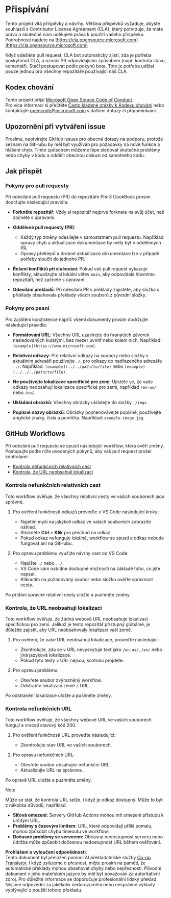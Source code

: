 <!--
CO_OP_TRANSLATOR_METADATA:
{
  "original_hash": "90d0d072cf26ccc1f271a580d3e45d70",
  "translation_date": "2025-07-16T14:45:15+00:00",
  "source_file": "CONTRIBUTING.md",
  "language_code": "cs"
}
-->
# Přispívání

Tento projekt vítá příspěvky a návrhy. Většina příspěvků vyžaduje, abyste souhlasili s Contributor License Agreement (CLA), který potvrzuje, že máte právo a skutečně nám udělujete práva k použití vašeho příspěvku. Podrobnosti najdete na [https://cla.opensource.microsoft.com](https://cla.opensource.microsoft.com)

Když odešlete pull request, CLA bot automaticky zjistí, zda je potřeba poskytnout CLA, a označí PR odpovídajícím způsobem (např. kontrola stavu, komentář). Stačí postupovat podle pokynů bota. Toto je potřeba udělat pouze jednou pro všechny repozitáře používající náš CLA.

## Kodex chování

Tento projekt přijal [Microsoft Open Source Code of Conduct](https://opensource.microsoft.com/codeofconduct/).  
Pro více informací si přečtěte [Často kladené otázky k Kodexu chování](https://opensource.microsoft.com/codeofconduct/faq/) nebo kontaktujte [opencode@microsoft.com](mailto:opencode@microsoft.com) s dalšími dotazy či připomínkami.

## Upozornění při vytváření issue

Prosíme, neotvírejte GitHub issues pro obecné dotazy na podporu, protože seznam na GitHubu by měl být využíván pro požadavky na nové funkce a hlášení chyb. Tímto způsobem můžeme lépe sledovat skutečné problémy nebo chyby v kódu a oddělit obecnou diskusi od samotného kódu.

## Jak přispět

### Pokyny pro pull requesty

Při odesílání pull requestu (PR) do repozitáře Phi-3 CookBook prosím dodržujte následující pravidla:

- **Forkněte repozitář**: Vždy si repozitář nejprve forknete na svůj účet, než začnete s úpravami.

- **Oddělené pull requesty (PR)**:
  - Každý typ změny odesílejte v samostatném pull requestu. Například opravy chyb a aktualizace dokumentace by měly být v oddělených PR.
  - Opravy překlepů a drobné aktualizace dokumentace lze v případě potřeby sloučit do jednoho PR.

- **Řešení konfliktů při slučování**: Pokud váš pull request vykazuje konflikty, aktualizujte si lokální větev `main`, aby odpovídala hlavnímu repozitáři, než začnete s úpravami.

- **Odesílání překladů**: Při odesílání PR s překlady zajistěte, aby složka s překlady obsahovala překlady všech souborů z původní složky.

### Pokyny pro psaní

Pro zajištění konzistence napříč všemi dokumenty prosím dodržujte následující pravidla:

- **Formátování URL**: Všechny URL uzavírejte do hranatých závorek následovaných kulatými, bez mezer uvnitř nebo kolem nich. Například: `[example](https://www.microsoft.com)`.

- **Relativní odkazy**: Pro relativní odkazy na soubory nebo složky v aktuálním adresáři používejte `./`, pro odkazy do nadřazeného adresáře `../`. Například: `[example](../../path/to/file)` nebo `[example](../../../path/to/file)`.

- **Ne používejte lokalizace specifické pro zemi**: Ujistěte se, že vaše odkazy neobsahují lokalizace specifické pro zemi, například `/en-us/` nebo `/en/`.

- **Ukládání obrázků**: Všechny obrázky ukládejte do složky `./imgs`.

- **Popisné názvy obrázků**: Obrázky pojmenovávejte popisně, používejte anglické znaky, čísla a pomlčky. Například: `example-image.jpg`.

## GitHub Workflows

Při odeslání pull requestu se spustí následující workflow, která ověří změny. Postupujte podle níže uvedených pokynů, aby váš pull request prošel kontrolami:

- [Kontrola nefunkčních relativních cest](../..)
- [Kontrola, že URL neobsahují lokalizaci](../..)

### Kontrola nefunkčních relativních cest

Toto workflow ověřuje, že všechny relativní cesty ve vašich souborech jsou správné.

1. Pro ověření funkčnosti odkazů proveďte v VS Code následující kroky:
    - Najetím myši na jakýkoli odkaz ve vašich souborech zobrazíte náhled.
    - Stiskněte **Ctrl + Klik** pro přechod na odkaz.
    - Pokud odkaz nefunguje lokálně, workflow se spustí a odkaz nebude fungovat ani na GitHubu.

1. Pro opravu problému využijte návrhy cest od VS Code:
    - Napište `./` nebo `../`.
    - VS Code vám nabídne dostupné možnosti na základě toho, co jste napsali.
    - Kliknutím na požadovaný soubor nebo složku ověřte správnost cesty.

Po přidání správné relativní cesty uložte a pushněte změny.

### Kontrola, že URL neobsahují lokalizaci

Toto workflow ověřuje, že žádná webová URL neobsahuje lokalizaci specifickou pro zemi. Jelikož je tento repozitář přístupný globálně, je důležité zajistit, aby URL neobsahovaly lokalizaci vaší země.

1. Pro ověření, že vaše URL neobsahují lokalizace, proveďte následující:
    - Zkontrolujte, zda se v URL nevyskytuje text jako `/en-us/`, `/en/` nebo jiná jazyková lokalizace.
    - Pokud tyto texty v URL nejsou, kontrolu projdete.

1. Pro opravu problému:
    - Otevřete soubor zvýrazněný workflow.
    - Odstraňte lokalizaci země z URL.

Po odstranění lokalizace uložte a pushněte změny.

### Kontrola nefunkčních URL

Toto workflow ověřuje, že všechny webové URL ve vašich souborech fungují a vracejí stavový kód 200.

1. Pro ověření funkčnosti URL proveďte následující:
    - Zkontrolujte stav URL ve vašich souborech.

2. Pro opravu nefunkčních URL:
    - Otevřete soubor obsahující nefunkční URL.
    - Aktualizujte URL na správnou.

Po opravě URL uložte a pushněte změny.

> [!NOTE]
>
> Může se stát, že kontrola URL selže, i když je odkaz dostupný. Může to být z několika důvodů, například:
>
> - **Síťová omezení:** Servery GitHub Actions mohou mít omezení přístupu k určitým URL.
> - **Problémy s časovým limitem:** URL, které odpovídají příliš pomalu, mohou způsobit chybu timeoutu ve workflow.
> - **Dočasné problémy se serverem:** Občasná nedostupnost serveru nebo údržba může způsobit dočasnou nedostupnost URL během ověřování.

**Prohlášení o vyloučení odpovědnosti**:  
Tento dokument byl přeložen pomocí AI překladatelské služby [Co-op Translator](https://github.com/Azure/co-op-translator). I když usilujeme o přesnost, mějte prosím na paměti, že automatické překlady mohou obsahovat chyby nebo nepřesnosti. Původní dokument v jeho mateřském jazyce by měl být považován za autoritativní zdroj. Pro důležité informace se doporučuje profesionální lidský překlad. Nejsme odpovědní za jakékoliv nedorozumění nebo nesprávné výklady vyplývající z použití tohoto překladu.